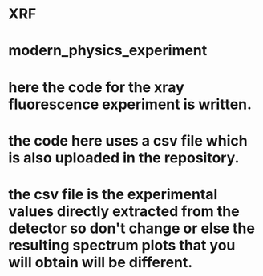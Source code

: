 # XRF
# modern_physics_experiment
# here the code for the xray fluorescence experiment is written.
# the code here uses a csv file which is also uploaded in the repository.
# the csv file is the experimental values directly extracted from the detector so don't change or else the resulting spectrum plots that you will obtain will be different.
